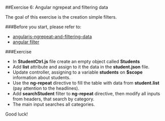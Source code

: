 ##Exercise 6: Angular ngrepeat and filtering data

The goal of this exercise is the creation simple filters.

###Before you start, please refer to:
* [angularjs-ngrepeat-and-filtering-data](https://egghead.io/lessons/angularjs-ngrepeat-and-filtering-data)
* [angular filter](https://docs.angularjs.org/api/ng/filter/filter)

###Exercise

* In **StudentCtrl.js**  file create an empty object called **Students**
* Add **list** attribute and assign to it the data in the **student.json** file.
* Update controller, assigning to a variable **students** on **$scope**  information about students.
* Use the **ng-repeat** directive to fill the table with data from **student.list** (pay attention to the headlines).
* Add **searchStudent** filter to **ng-repeat** directive, then modify all inputs from headers, that search by category.
* The main input searches  all categories.

Good luck!
